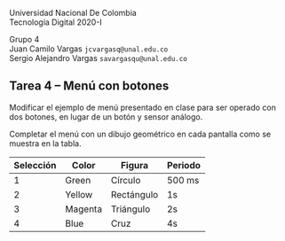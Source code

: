 Universidad Nacional De Colombia \
Tecnología Digital 2020-I

Grupo 4\
Juan Camilo Vargas `jcvargasq@unal.edu.co` \
Sergio Alejandro Vargas `savargasqu@unal.edu.co`

## Tarea 4 – Menú con botones

Modificar el ejemplo de menú presentado en clase para ser operado con dos botones,
en lugar de un botón y sensor análogo.

Completar el menú con un dibujo geométrico en cada pantalla como se muestra en la tabla.

Selección| Color  | Figura    | Periodo
---------|--------|-----------|----------
1        | Green  | Círculo   | 500 ms
2        | Yellow | Rectángulo| 1s
3        | Magenta| Triángulo | 2s
4        | Blue   | Cruz      | 4s

